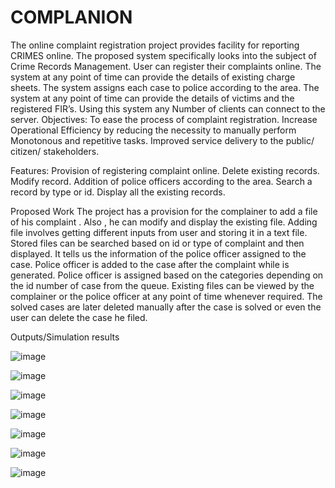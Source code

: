 # COMPLANION
The online complaint registration project provides facility for reporting CRIMES online. 
The proposed system specifically looks into the subject of Crime Records Management. 
User can register their complaints online. The system at any point of time can provide the details of existing charge sheets. The system assigns each case to police according to the area.
The system at any point of time can provide the details of victims and the registered FIR’s. Using this system any Number of clients can connect to the server.
Objectives:
  To ease the process of complaint registration.
  Increase Operational Efficiency by reducing the necessity to manually perform
  Monotonous and repetitive tasks.
  Improved service delivery to the public/ citizen/ stakeholders.

Features:
  Provision of registering complaint online.
  Delete existing records.
  Modify record.
  Addition of police officers according to the area.
  Search a record by type or id.
  Display all the existing records.

Proposed Work
  The project has a provision for the complainer to add a file of his complaint . Also , he can modify and display the existing file.
  Adding file involves getting different inputs from user and storing it in a text file. Stored files can be searched based on id or type of     complaint and then displayed.
  It tells us the information of the police officer assigned to the case. Police officer is added to the case after the complaint while is       generated.
  Police officer is assigned based on the categories depending on the id number of case from the queue.
  Existing files can be viewed by the complainer or the police officer at any point of time whenever required.
  The solved cases are later deleted manually after the case is solved or even the user can delete the case he filed.



Outputs/Simulation results
  
![image](https://user-images.githubusercontent.com/56286727/121119985-4f5bb280-c83a-11eb-9687-aae843efafa4.png)

![image](https://user-images.githubusercontent.com/56286727/121120011-5aaede00-c83a-11eb-937c-133e2b38b177.png)

![image](https://user-images.githubusercontent.com/56286727/121120031-626e8280-c83a-11eb-8ebb-1d16190c9d65.png)

![image](https://user-images.githubusercontent.com/56286727/121120040-67cbcd00-c83a-11eb-8feb-901772d63020.png)


![image](https://user-images.githubusercontent.com/56286727/121120063-7619e900-c83a-11eb-85d9-7dd6269f0ed6.png)


![image](https://user-images.githubusercontent.com/56286727/121120078-7f0aba80-c83a-11eb-85df-45d19221daa2.png)


![image](https://user-images.githubusercontent.com/56286727/121120093-8631c880-c83a-11eb-878d-112112c40da7.png)




